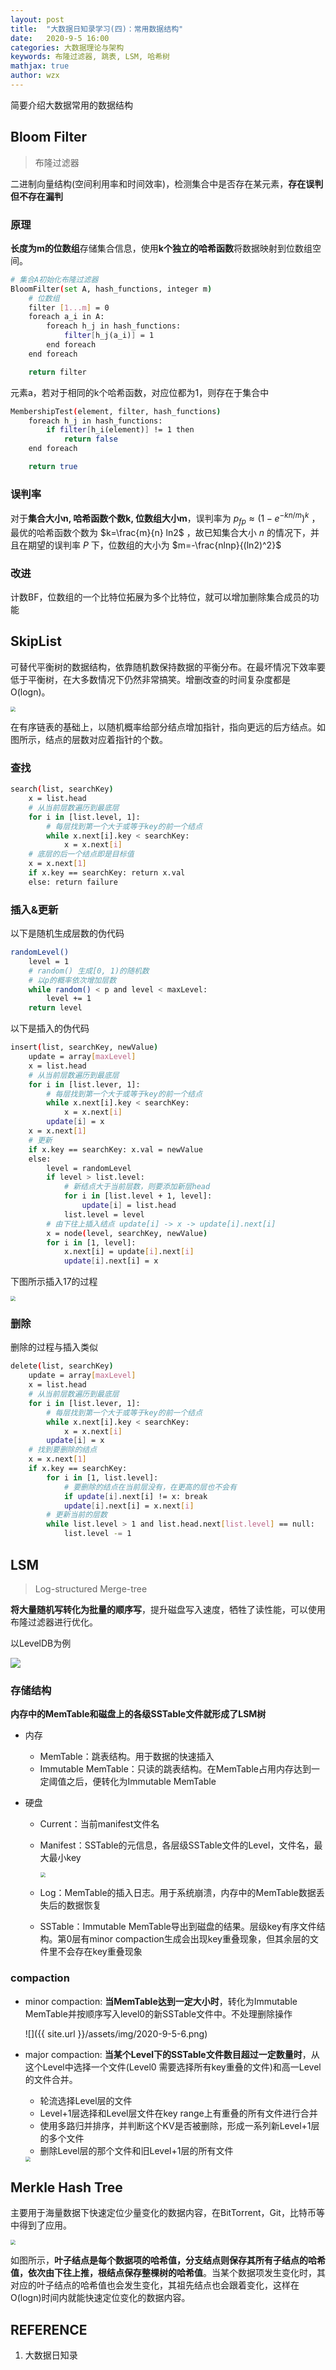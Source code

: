 ```yaml
---
layout: post
title:  "大数据日知录学习(四)：常用数据结构"
date:   2020-9-5 16:00
categories: 大数据理论与架构
keywords: 布隆过滤器, 跳表, LSM, 哈希树
mathjax: true
author: wzx
---
```


简要介绍大数据常用的数据结构





## Bloom Filter
> 布隆过滤器

二进制向量结构(空间利用率和时间效率)，检测集合中是否存在某元素，**存在误判但不存在漏判**


### 原理
**长度为m的位数组**存储集合信息，使用**k个独立的哈希函数**将数据映射到位数组空间。
```bash
# 集合A初始化布隆过滤器
BloomFilter(set A, hash_functions, integer m)
    # 位数组
    filter [1...m] = 0
    foreach a_i in A:
        foreach h_j in hash_functions:
            filter[h_j(a_i)] = 1
        end foreach
    end foreach

    return filter
```

元素a，若对于相同的k个哈希函数，对应位都为1，则存在于集合中
```bash
MembershipTest(element, filter, hash_functions)
    foreach h_j in hash_functions:
        if filter[h_i(element)] != 1 then
            return false
    end foreach

    return true
```

### 误判率
对于**集合大小n, 哈希函数个数k, 位数组大小m**，误判率为 $p_{fp}\approx (1-e^{-kn/m})^k$ ，最优的哈希函数个数为 $k=\frac{m}{n} ln2$ ，故已知集合大小 $n$ 的情况下，并且在期望的误判率 $P$ 下，位数组的大小为 $m=-\frac{nlnp}{(ln2)^2}$

### 改进
计数BF，位数组的一个比特位拓展为多个比特位，就可以增加删除集合成员的功能

## SkipList

可替代平衡树的数据结构，依靠随机数保持数据的平衡分布。在最坏情况下效率要低于平衡树，在大多数情况下仍然非常搞笑。增删改查的时间复杂度都是O(logn)。

<img src="{{ site.url }}/assets/img/2020-9-5-3.png" style="zoom:50%;" />

在有序链表的基础上，以随机概率给部分结点增加指针，指向更远的后方结点。如图所示，结点的层数对应着指针的个数。

### 查找

```bash
search(list, searchKey)
	x = list.head
	# 从当前层数遍历到最底层
	for i in [list.level, 1]:
		# 每层找到第一个大于或等于key的前一个结点
		while x.next[i].key < searchKey:
			x = x.next[i]
	# 底层的后一个结点即是目标值
	x = x.next[1]
	if x.key == searchKey: return x.val
	else: return failure
```

### 插入&更新

以下是随机生成层数的伪代码

```bash
randomLevel()
	level = 1
	# random() 生成[0, 1)的随机数
	# 以p的概率依次增加层数
	while random() < p and level < maxLevel:
		level += 1
	return level
```

以下是插入的伪代码

```bash
insert(list, searchKey, newValue)
	update = array[maxLevel]
	x = list.head
	# 从当前层数遍历到最底层
	for i in [list.lever, 1]:
		# 每层找到第一个大于或等于key的前一个结点
		while x.next[i].key < searchKey:
			x = x.next[i]
		update[i] = x
	x = x.next[1]
	# 更新
	if x.key == searchKey: x.val = newValue
	else:
		level = randomLevel
		if level > list.level:
			# 新结点大于当前层数，则要添加新层head
			for i in [list.level + 1, level]:
				update[i] = list.head
			list.level = level
		# 由下往上插入结点 update[i] -> x -> update[i].next[i]
		x = node(level, searchKey, newValue)
		for i in [1, level]:
			x.next[i] = update[i].next[i]
			update[i].next[i] = x
```

下图所示插入17的过程

<img src="{{ site.url }}/assets/img/2020-9-5-4.png" style="zoom:50%;" />

### 删除

删除的过程与插入类似

```bash
delete(list, searchKey)
	update = array[maxLevel]
	x = list.head
	# 从当前层数遍历到最底层
	for i in [list.lever, 1]:
		# 每层找到第一个大于或等于key的前一个结点
		while x.next[i].key < searchKey:
			x = x.next[i]
		update[i] = x
	# 找到要删除的结点
	x = x.next[1]
	if x.key == searchKey:
		for i in [1, list.level]:
			# 要删除的结点在当前层没有，在更高的层也不会有
			if update[i].next[i] != x: break
			update[i].next[i] = x.next[i]
		# 更新当前的层数
		while list.level > 1 and list.head.next[list.level] == null:
			list.level -= 1
```



## LSM
> Log-structured Merge-tree

**将大量随机写转化为批量的顺序写**，提升磁盘写入速度，牺牲了读性能，可以使用布隆过滤器进行优化。

以LevelDB为例

![](https://gitee.com/wangzxuan/images_bed/raw/master/images/20200603113306.png)

### 存储结构

**内存中的MemTable和磁盘上的各级SSTable文件就形成了LSM树**

- 内存
    - MemTable：跳表结构。用于数据的快速插入
    - Immutable MemTable：只读的跳表结构。在MemTable占用内存达到一定阈值之后，便转化为Immutable MemTable

- 硬盘
    - Current：当前manifest文件名

    - Manifest：SSTable的元信息，各层级SSTable文件的Level，文件名，最大最小key

      <img src="{{ site.url }}/assets/img/2020-9-5-5.png" style="zoom:50%;" />

    - Log：MemTable的插入日志。用于系统崩溃，内存中的MemTable数据丢失后的数据恢复

    - SSTable：Immutable MemTable导出到磁盘的结果。层级key有序文件结构。第0层有minor compaction生成会出现key重叠现象，但其余层的文件里不会存在key重叠现象

### compaction

- minor compaction: **当MemTable达到一定大小时**，转化为Immutable MemTable并按顺序写入level0的新SSTable文件中。不处理删除操作

  ![]({{ site.url }}/assets/img/2020-9-5-6.png)

- major compaction: **当某个Level下的SSTable文件数目超过一定数量时**，从这个Level中选择一个文件(Level0 需要选择所有key重叠的文件)和高一Level的文件合并。

  - 轮流选择Level层的文件
  - Level+1层选择和Level层文件在key range上有重叠的所有文件进行合并
  - 使用多路归并排序，并判断这个KV是否被删除，形成一系列新Level+1层的多个文件
  - 删除Level层的那个文件和旧Level+1层的所有文件

  <img src="{{ site.url }}/assets/img/2020-9-5-7.png" style="zoom:50%;" />

## Merkle Hash Tree
主要用于海量数据下快速定位少量变化的数据内容，在BitTorrent，Git，比特币等中得到了应用。

<img src="{{ site.url }}/assets/img/2020-9-5-2.png" style="zoom:50%;" />

如图所示，**叶子结点是每个数据项的哈希值，分支结点则保存其所有子结点的哈希值，依次由下往上推，根结点保存整棵树的哈希值**。当某个数据项发生变化时，其对应的叶子结点的哈希值也会发生变化，其祖先结点也会跟着变化，这样在O(logn)时间内就能快速定位变化的数据内容。

## REFERENCE

1. 大数据日知录
